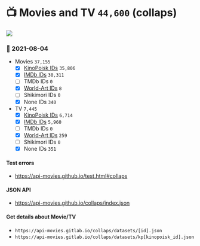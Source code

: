 # :tv: Movies and TV `44,600` (collaps)

<a href="https://API-Movies.github.io"><img src="https://API-Movies.github.io/banner.png?cache"></a>

### :date: 2021-08-04
- Movies `37,155`
  - [x] <a href="https://API-Movies.github.io/collaps/movie_kinopoisk_ids.json">KinoPoisk IDs</a> `35,806`
  - [x] <a href="https://API-Movies.github.io/collaps/movie_imdb_ids.json">IMDb IDs</a> `30,311`
  - [ ] TMDb IDs `0`
  - [x] <a href="https://API-Movies.github.io/collaps/movie_world_art_ids.json">World-Art IDs</a> `8`
  - [ ] Shikimori IDs `0`
  - [x] None IDs `340`
- TV `7,445`
  - [x] <a href="https://API-Movies.github.io/collaps/tv_kinopoisk_ids.json">KinoPoisk IDs</a> `6,714`
  - [x] <a href="https://API-Movies.github.io/collaps/tv_imdb_ids.json">IMDb IDs</a> `5,960`
  - [ ] TMDb IDs `0`
  - [x] <a href="https://API-Movies.github.io/collaps/tv_world_art_ids.json">World-Art IDs</a> `259`
  - [ ] Shikimori IDs `0`
  - [x] None IDs `351`
#### Test errors
- <a href='https://api-movies.github.io/test.html#collaps'>https://api-movies.github.io/test.html#collaps</a>
#### JSON API
- <a href='https://api-movies.github.io/collaps/index.json'>https://api-movies.github.io/collaps/index.json</a>
#### Get details about Movie/TV
- `https://api-movies.gitlab.io/collaps/datasets/[id].json`
- `https://api-movies.gitlab.io/collaps/datasets/kp[kinopoisk_id].json`

